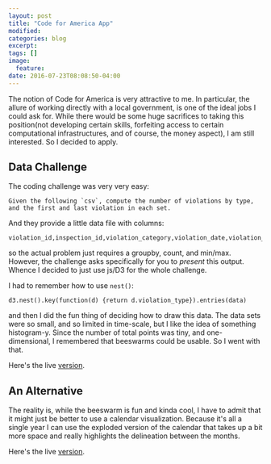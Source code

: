 ```yaml
---
layout: post
title: "Code for America App"
modified:
categories: blog
excerpt:
tags: []
image:
  feature:
date: 2016-07-23T08:08:50-04:00
---
```


The notion of Code for America is very attractive to me. In particular, the allure of working directly with a local government, is one of the ideal jobs I could ask for. While there would be some huge sacrifices to taking this position(not developing certain skills, forfeiting access to certain computational infrastructures, and of course, the money aspect), I am still interested. So I decided to apply. 

## Data Challenge

The coding challenge was very very easy:

~~~
Given the following `csv`, compute the number of violations by type, and the first and last violation in each set.
~~~

And they provide a little data file with columns:

~~~
violation_id,inspection_id,violation_category,violation_date,violation_date_closed,violation_type
~~~

so the actual problem just requires a groupby, count, and min/max. However, the challenge asks specifically for you to _present_ this output. Whence I decided to just use js/D3 for the whole challenge.

I had to remember how to use `nest()`:

~~~
d3.nest().key(function(d) {return d.violation_type}).entries(data)
~~~

and then I did the fun thing of deciding how to draw this data. The data sets were so small, and so limited in time-scale, but I like the idea of something histogram-y. Since the number of total points was tiny, and one-dimensional, I remembered that beeswarms could be usable. So I went with that.

Here's the live [version](http://bl.ocks.org/BBischof/a9e166f26ea11e01d838273e34a043b6).

## An Alternative 

The reality is, while the beeswarm is fun and kinda cool, I have to admit that it might just be better to use a calendar visualization. Because it's all a single year I can use the exploded version of the calendar that takes up a bit more space and really highlights the delineation between the months. 

Here's the live [version](http://bl.ocks.org/BBischof/7607b90705281634c6da741c34d9ba7c).

